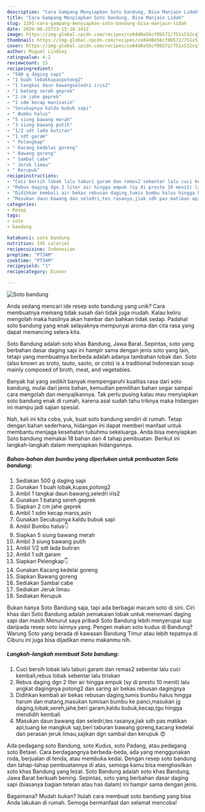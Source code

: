 ```yaml
---
description: "Cara Gampang Menyiapkan Soto bandung, Bisa Manjain Lidah"
title: "Cara Gampang Menyiapkan Soto bandung, Bisa Manjain Lidah"
slug: 1191-cara-gampang-menyiapkan-soto-bandung-bisa-manjain-lidah
date: 2020-08-25T23:15:18.241Z
image: https://img-global.cpcdn.com/recipes/ce84d8e56cf0b572/751x532cq70/soto-bandung-foto-resep-utama.jpg
thumbnail: https://img-global.cpcdn.com/recipes/ce84d8e56cf0b572/751x532cq70/soto-bandung-foto-resep-utama.jpg
cover: https://img-global.cpcdn.com/recipes/ce84d8e56cf0b572/751x532cq70/soto-bandung-foto-resep-utama.jpg
author: Miguel Lindsey
ratingvalue: 4.2
reviewcount: 15
recipeingredient:
- "500 g daging sapi"
- "1 buah lobakkupaspotong2"
- "1 tangkai daun bawangseledri iris2"
- "1 batang sereh geprek"
- "2 cm jahe geprek"
- "1 sdm kecap manisasin"
- "Secukupnya kaldu bubuk sapi"
- " Bumbu halus"
- "5 siung bawang merah"
- "3 siung bawang putih"
- "1/2 sdt lada butiran"
- "1 sdt garam"
- " Pelengkap"
- " Kacang kedelai goreng"
- " Bawang goreng"
- " Sambal cabe"
- " Jeruk limau"
- " Kerupuk"
recipeinstructions:
- "Cuci bersih lobak lalu taburi garam dan remas2 sebentar lalu cuci kembali,rebus lobak sebentar lalu tiriskan"
- "Rebus daging dgn 2 liter air hingga empuk (sy di presto 10 menit) lalu angkat dagingnya potong2 dan saring air bekas rebusan dagingnya"
- "Didihkan kembali air bekas rebusan daging,tumis bumbu halus hingga harum dan matang,masukan tumisan bumbu ke panci,masukan jg daging,lobak,sereh,jahe,beri garam,kaldu bubuk,kecap,tgu hingga mendidih kembali"
- "Masukan daun bawang dan seledri,tes rasanya,jiak sdh pas matikan api,tuang ke mangkuk saji,beri taburan bawang goreng,kacang kedelai dan perasan jeruk limau,sajikan dgn sambal dan kerupuk 😍"
categories:
- Resep
tags:
- soto
- bandung

katakunci: soto bandung 
nutrition: 145 calories
recipecuisine: Indonesian
preptime: "PT34M"
cooktime: "PT34M"
recipeyield: "1"
recipecategory: Dinner

---
```



![Soto bandung](https://img-global.cpcdn.com/recipes/ce84d8e56cf0b572/751x532cq70/soto-bandung-foto-resep-utama.jpg)

Anda sedang mencari ide resep soto bandung yang unik? Cara membuatnya memang tidak susah dan tidak juga mudah. Kalau keliru mengolah maka hasilnya akan hambar dan bahkan tidak sedap. Padahal soto bandung yang enak selayaknya mempunyai aroma dan cita rasa yang dapat memancing selera kita.

Soto Bandung adalah soto khas Bandung, Jawa Barat. Sepintas, soto yang berbahan dasar daging sapi ini hampir sama dengan jenis soto yang lain, tetapi yang membuatnya berbeda adalah adanya tambahan lobak dan. Soto (also known as sroto, tauto, saoto, or coto) is a traditional Indonesian soup mainly composed of broth, meat, and vegetables.

Banyak hal yang sedikit banyak mempengaruhi kualitas rasa dari soto bandung, mulai dari jenis bahan, kemudian pemilihan bahan segar sampai cara mengolah dan menyajikannya. Tak perlu pusing kalau mau menyiapkan soto bandung enak di rumah, karena asal sudah tahu triknya maka hidangan ini mampu jadi sajian spesial.


Nah, kali ini kita coba, yuk, buat soto bandung sendiri di rumah. Tetap dengan bahan sederhana, hidangan ini dapat memberi manfaat untuk membantu menjaga kesehatan tubuhmu sekeluarga. Anda bisa menyiapkan Soto bandung memakai 18 bahan dan 4 tahap pembuatan. Berikut ini langkah-langkah dalam menyiapkan hidangannya.

<!--inarticleads1-->

##### Bahan-bahan dan bumbu yang diperlukan untuk pembuatan Soto bandung:

1. Sediakan 500 g daging sapi
1. Gunakan 1 buah lobak,kupas,potong2
1. Ambil 1 tangkai daun bawang,seledri iris2
1. Gunakan 1 batang sereh geprek
1. Siapkan 2 cm jahe geprek
1. Ambil 1 sdm kecap manis,asin
1. Gunakan Secukupnya kaldu bubuk sapi
1. Ambil  Bumbu halus👇
1. Siapkan 5 siung bawang merah
1. Ambil 3 siung bawang putih
1. Ambil 1/2 sdt lada butiran
1. Ambil 1 sdt garam
1. Siapkan  Pelengkap👇
1. Gunakan  Kacang kedelai goreng
1. Siapkan  Bawang goreng
1. Sediakan  Sambal cabe
1. Sediakan  Jeruk limau
1. Sediakan  Kerupuk


Bukan hanya Soto Bandung saja, tapi ada berbagai macam soto di sini. Ciri khas dari Soto Bandung adalah pemakaian lobak untuk menemani daging sapi dan masih Menurut saya pribadi Soto Bandung lebih menyerupai sup daripada resep soto lainnya yang. Pengen makan soto kudus di Bandung? Warung Soto yang berada di kawasan Bandung Timur atau lebih tepatnya di Ciburu ini juga bisa dijadikan menu makanmu nih. 

<!--inarticleads2-->

##### Langkah-langkah membuat Soto bandung:

1. Cuci bersih lobak lalu taburi garam dan remas2 sebentar lalu cuci kembali,rebus lobak sebentar lalu tiriskan
1. Rebus daging dgn 2 liter air hingga empuk (sy di presto 10 menit) lalu angkat dagingnya potong2 dan saring air bekas rebusan dagingnya
1. Didihkan kembali air bekas rebusan daging,tumis bumbu halus hingga harum dan matang,masukan tumisan bumbu ke panci,masukan jg daging,lobak,sereh,jahe,beri garam,kaldu bubuk,kecap,tgu hingga mendidih kembali
1. Masukan daun bawang dan seledri,tes rasanya,jiak sdh pas matikan api,tuang ke mangkuk saji,beri taburan bawang goreng,kacang kedelai dan perasan jeruk limau,sajikan dgn sambal dan kerupuk 😍


Ada pedagang soto Bandung, soto Kudus, soto Padang, atau pedagang soto Betawi. Cara berdagangnya berbeda-beda, ada yang menggunakan roda, berjualan di tenda, atau membuka kedai. Dengan resep soto bandung dan tahap-tahap pembuatannya di atas, semoga kamu bisa menghasilkan soto khas Bandung yang lezat. Soto Bandung adalah soto khas Bandung, Jawa Barat berkuah bening. Sepintas, soto yang berbahan dasar daging sapi (biasanya bagian tetelan atau has dalam) ini hampir sama dengan jenis. 

Bagaimana? Mudah bukan? Itulah cara membuat soto bandung yang bisa Anda lakukan di rumah. Semoga bermanfaat dan selamat mencoba!
